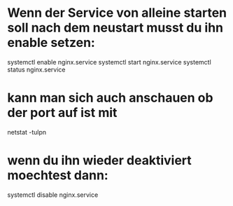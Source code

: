 # Wenn der Service von alleine starten soll nach dem neustart musst du ihn enable setzen:

systemctl enable nginx.service
systemctl start nginx.service
systemctl status nginx.service

# kann man sich auch anschauen ob der port auf ist mit

netstat -tulpn

# wenn du ihn wieder deaktiviert moechtest dann:

systemctl disable nginx.service